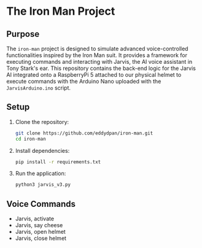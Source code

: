 # The Iron Man Project

## Purpose

The `iron-man` project is designed to simulate advanced voice-controlled
functionalities inspired by the Iron Man suit. It provides a framework for
executing commands and interacting with Jarvis, the AI voice assistant in Tony
Stark's ear. This repository contains the back-end logic for the Jarvis AI
integrated onto a RaspberryPi 5 attached to our physical helmet to execute
commands with the Arduino Nano uploaded with the `JarvisArduino.ino` script.

## Setup

1. Clone the repository:
   ```bash
   git clone https://github.com/eddydpan/iron-man.git
   cd iron-man
   ```
2. Install dependencies:
   ```bash
   pip install -r requirements.txt
   ```
3. Run the application:
   ```bash
   python3 jarvis_v3.py
   ```

## Voice Commands

- Jarvis, activate
- Jarvis, say cheese
- Jarvis, open helmet
- Jarvis, close helmet
